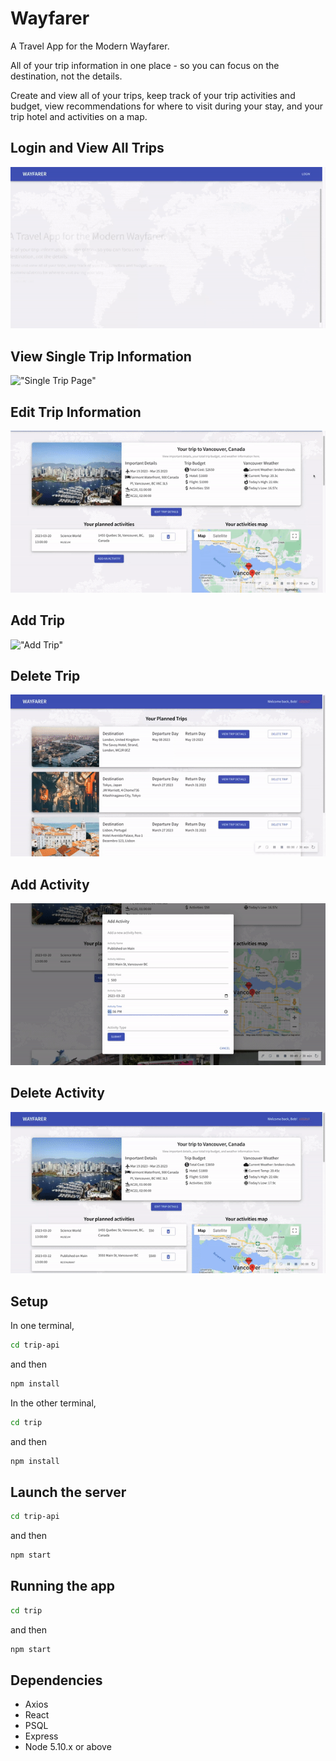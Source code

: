 # Wayfarer

A Travel App for the Modern Wayfarer.

All of your trip information in one place - so you can focus on the destination, not the details.

Create and view all of your trips, keep track of your trip activities and budget, view recommendations for where to visit during your stay, and your trip hotel and activities on a map.

## Login and View All Trips

!["Login and view all trips pages"](./trip/gifs/login_and_view.gif)

## View Single Trip Information

!["Single Trip Page"](./trip/gifs/view_trip.gif)

## Edit Trip Information

!["Edit Trip"](./trip/gifs/edit_trip.gif)

## Add Trip

!["Add Trip"](./trip/gifs/add_trip.gif)

## Delete Trip

!["Delete Trip"](./trip/gifs/delete_trip.gif)

## Add Activity

!["Add Activity"](./trip/gifs/add_activity.gif)

## Delete Activity

!["Delete Activity"](./trip/gifs/delete_activity.gif)

## Setup

In one terminal,

```sh
cd trip-api
```

and then

```sh
npm install
```

In the other terminal,

```sh
cd trip
```

and then

```sh
npm install
```

## Launch the server

```sh
cd trip-api
```

and then

```sh
npm start
```

## Running the app

```sh
cd trip
```

and then

```sh
npm start
```

## Dependencies

- Axios
- React
- PSQL
- Express
- Node 5.10.x or above
